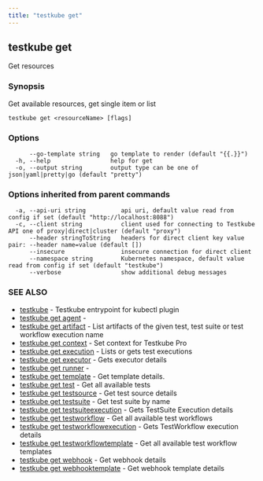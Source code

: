 ```yaml
---
title: "testkube get"
---
```

<head>
  <meta name="docsearch:indexPrefix" content="reference-doc" />
</head>

## testkube get

Get resources

### Synopsis

Get available resources, get single item or list

```
testkube get <resourceName> [flags]
```

### Options

```
      --go-template string   go template to render (default "{{.}}")
  -h, --help                 help for get
  -o, --output string        output type can be one of json|yaml|pretty|go (default "pretty")
```

### Options inherited from parent commands

```
  -a, --api-uri string          api uri, default value read from config if set (default "http://localhost:8088")
  -c, --client string           client used for connecting to Testkube API one of proxy|direct|cluster (default "proxy")
      --header stringToString   headers for direct client key value pair: --header name=value (default [])
      --insecure                insecure connection for direct client
      --namespace string        Kubernetes namespace, default value read from config if set (default "testkube")
      --verbose                 show additional debug messages
```

### SEE ALSO

* [testkube](testkube.md)	 - Testkube entrypoint for kubectl plugin
* [testkube get agent](testkube-get-agent.md)	 - 
* [testkube get artifact](testkube-get-artifact.md)	 - List artifacts of the given test, test suite or test workflow execution name
* [testkube get context](testkube-get-context.md)	 - Set context for Testkube Pro
* [testkube get execution](testkube-get-execution.md)	 - Lists or gets test executions
* [testkube get executor](testkube-get-executor.md)	 - Gets executor details
* [testkube get runner](testkube-get-runner.md)	 - 
* [testkube get template](testkube-get-template.md)	 - Get template details.
* [testkube get test](testkube-get-test.md)	 - Get all available tests
* [testkube get testsource](testkube-get-testsource.md)	 - Get test source details
* [testkube get testsuite](testkube-get-testsuite.md)	 - Get test suite by name
* [testkube get testsuiteexecution](testkube-get-testsuiteexecution.md)	 - Gets TestSuite Execution details
* [testkube get testworkflow](testkube-get-testworkflow.md)	 - Get all available test workflows
* [testkube get testworkflowexecution](testkube-get-testworkflowexecution.md)	 - Gets TestWorkflow execution details
* [testkube get testworkflowtemplate](testkube-get-testworkflowtemplate.md)	 - Get all available test workflow templates
* [testkube get webhook](testkube-get-webhook.md)	 - Get webhook details
* [testkube get webhooktemplate](testkube-get-webhooktemplate.md)	 - Get webhook template details

